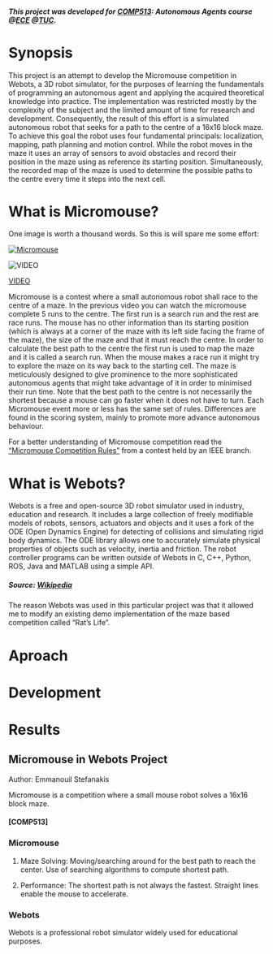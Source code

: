 ##### This project was developed for [COMP513](http://www.intelligence.tuc.gr/~robots/index.html): Autonomous Agents course @[ECE](https://www.ece.tuc.gr/index.php?id=4481) @[TUC](https://www.tuc.gr/).  
# Synopsis
This project is an attempt to develop the Micromouse competition in Webots, a 3D robot simulator, for the purposes of learning the fundamentals of programming an autonomous agent and applying the acquired theoretical knowledge into practice. The implementation was restricted mostly by the complexity of the subject and the limited amount of time for research and development. Consequently, the result of this effort is a simulated autonomous robot that seeks for a path to the centre of a 16x16 block maze. To achieve this goal the robot uses four fundamental principals: localization, mapping, path planning and motion control. While the robot moves in the maze it uses an array of sensors to avoid obstacles and record their position in the maze using as reference its starting position. Simultaneously, the recorded map of the maze is used to determine the possible paths to the centre every time it steps into the next cell.

# What is Micromouse?
One image is worth a thousand words. So this is will spare me some effort:

[![Micromouse](https://i.ytimg.com/vi_webp/NqdZ9wbXt8k/maxresdefault.webp)](http://www.youtube.com/watch?v=NqdZ9wbXt8k "2018 Taiwan Classic micromouse First prize winner")

![VIDEO](https://i.ytimg.com/vi_webp/NqdZ9wbXt8k/maxresdefault.webp)

[VIDEO](https://youtu.be/NqdZ9wbXt8k)


Micromouse is a contest where a small autonomous robot shall race to the centre of a maze. In the previous video you can watch the micromouse complete 5 runs to the centre. The first run is a search run and the rest are race runs. The mouse has no other information than its starting position (which is always at a corner of the maze with its left side facing the frame of the maze), the size of the maze and that it must reach the centre. In order to calculate the best path to the centre the first run is used to map the maze and it is called a search run. When the mouse makes a race run it might try to explore the maze on its way back to the starting cell.
The maze is meticulously designed to give prominence to the more sophisticated autonomous agents that might take advantage of it in order to minimised their run time. Note that the best path to the centre is not necessarily the shortest because a mouse can go faster when it does not have to turn.
Each Micromouse event more or less has the same set of rules. Differences are found in the scoring system, mainly to promote more advance autonomous behaviour. 

For a better understanding of Micromouse competition read the [“Micromouse Competition Rules”](https://www.ewh.ieee.org/reg/2/sac-18/MicromouseRules.pdf) from a contest held by an IEEE branch.

# What is Webots?
Webots is a free and open-source 3D robot simulator used in industry, education and research. It includes a large collection of freely modifiable models of robots, sensors, actuators and objects and it uses a fork of the ODE (Open Dynamics Engine) for detecting of collisions and simulating rigid body dynamics. The ODE library allows one to accurately simulate physical properties of objects such as velocity, inertia and friction.
The robot controller programs can be written outside of Webots in C, C++, Python, ROS, Java and MATLAB using a simple API. 
##### Source: [Wikipedia](https://en.wikipedia.org/wiki/Webots)

The reason Webots was used in this particular project was that it allowed me to modify an existing demo implementation of the maze based competition called “Rat’s Life”. 
# Aproach

# Development

# Results






## Micromouse in Webots Project 
Author: Emmanouil Stefanakis

Micromouse is a competition where a small mouse robot solves a 16x16 block maze.
#### [COMP513]

### Micromouse
1. Maze Solving: 
Moving/searching around for the best path to reach the center. Use of searching algorithms to compute shortest path.

2. Performance: 
The shortest path is not always the fastest. Straight lines enable the mouse to accelerate.

### Webots
Webots is a professional robot simulator widely used for educational purposes.

